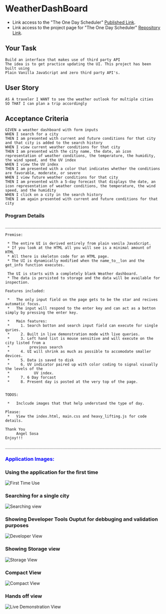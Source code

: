 # WeatherDashBoard


* Link access to the "The One Day Scheduler" [Published Link](https://xtended99.github.io/WeatherDashBoard/).
* Link access to the project page for "The One Day Scheduler" [Repository Link](https://github.com/Xtended99/WeatherDashBoard).


## Your Task

```
Build an interface that makes use of third party API  
The idea is to get practice updating the UI. This project has been built using  
Plain Vanilla JavaScript and zero third party API's.  

```

## User Story

```
AS A traveler I WANT to see the weather outlook for multiple cities  
SO THAT I can plan a trip accordingly  
```

## Acceptance Criteria

```
GIVEN a weather dashboard with form inputs
WHEN I search for a city
THEN I am presented with current and future conditions for that city and that city is added to the search history
WHEN I view current weather conditions for that city
THEN I am presented with the city name, the date, an icon representation of weather conditions, the temperature, the humidity, the wind speed, and the UV index
WHEN I view the UV index
THEN I am presented with a color that indicates whether the conditions are favorable, moderate, or severe
WHEN I view future weather conditions for that city
THEN I am presented with a 5-day forecast that displays the date, an icon representation of weather conditions, the temperature, the wind speed, and the humidity
WHEN I click on a city in the search history
THEN I am again presented with current and future conditions for that city
```

### Program Details

```
_______________________________________________________________________

Premise:

 * The entire UI is derived entirely from plain vanila JavaScript.  
 * If you look at the HTML all you will see is a minimal amount of HTML  
 * All there is skeleton code for an HTML page.  
 * The UI is dynamically modified when the name_to__lon and the get_info function executes.  

 The UI is starts with a completely blank Weather dashboard.  
 * The data is persisted to storage and the data will be available for inspection.
 
Features included:

 *   The only input field on the page gets to be the star and recives automatic focus. 
 *   The input will respond to the enter key and can act as a botton simply by pressing the enter key.  

 *   Main features:  
 *     1. Search botton and search input field can execute for single quries.  
 *     2. Built in live demonstration mode with live queries.  
 *     3. Left hand list is mouse sensitive and will execute on the city listed from a 
 *         previous search
 *     4. UI will shrink as much as possible to accomodate smaller devices.  
 *     5. Data is saved to disk  
 *     6. UV indicator paired up with color coding to signal visually the levels of the
 *           UV index.  
 *     7. 6 Day forcast 
 *     8. Present day is posted at the very top of the page.

 
TODOS:

 *   Inclcude images that that help understand the type of day. 
 
Please:
 *   View the index.html, main.css and heavy_lifting.js for code details.

Thank You
     Angel Sosa
Enjoy!!!
 _______________________________________________________________________
```

### <span style="color:blue">**Application Images:**</span>
  
  
### **Using the application for the first time**   
   ![First Time Use](./assets/images/programstartup.png)   
  
  
  
### **Searching for a single city**  
  ![Searching view](./assets/images/singlesiteseartch.png)   
  
  
  
### **Showing Developer Tools Ouptut for debbuging and validation purposes**   
  ![Developer View](./assets/images/consolelogging.png)   
  
  
  
### **Showing Storage view**   
  ![Storage View](./assets/images/Storageview.png)   
  
  
### **Compact View**   
  ![Compact View](./assets/images/compressedview.png)   
 

### **Hands off view**   
  ![Live Demonstration View](./assets/images/demonstrationview.png)   























